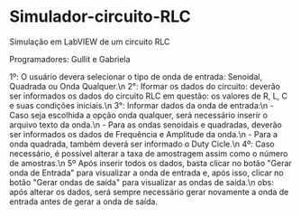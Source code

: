 # Simulador-circuito-RLC
Simulação em LabVIEW de um circuito RLC

Programadores: Gullit e Gabriela

1º: O usuário devera selecionar o tipo de onda de entrada: Senoidal, Quadrada ou Onda Qualquer.\n
2°: Iformar os dados do circuito: deverão ser informados os dados do circuito RLC em questão: os valores de R, L, C e suas condições iniciais.\n
3°: Informar dados da onda de entrada:\n
    - Caso seja escolhida a opção onda qualquer, será necessário inserir o arquivo texto da onda.\n
    - Para as ondas senoidais e quadradas, deverão ser informados os dados de Frequência e Amplitude da onda.\n
    - Para a onda quadrada, também deverá ser informado o Duty Cicle.\n
4º: Caso necessário, é possível alterar a taxa de amostragem assim como o número de amostras.\n
5º Após inserir todos os dados, basta clicar no botão "Gerar onda de Entrada" para visualizar a onda de entrada e, após isso, clicar no botão "Gerar ondas de saída" para visualizar as ondas de saída.\n
obs: após alterar os dados, será sempre necessário gerar novamente a onda de entrada antes de gerar a onda de saída.
